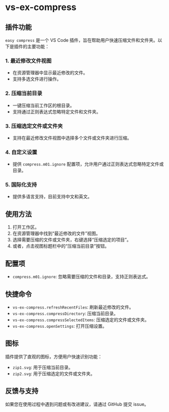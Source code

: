# vs-ex-compress

## 插件功能

`easy compress` 是一个 VS Code 插件，旨在帮助用户快速压缩文件和文件夹。以下是插件的主要功能：

### 1. 最近修改文件视图
- 在资源管理器中显示最近修改的文件。
- 支持多选文件进行操作。

### 2. 压缩当前目录
- 一键压缩当前工作区的根目录。
- 支持通过正则表达式忽略特定文件和文件夹。

### 3. 压缩选定文件或文件夹
- 支持在最近修改文件视图中选择多个文件或文件夹进行压缩。

### 4. 自定义设置
- 提供 `compress.m01.ignore` 配置项，允许用户通过正则表达式忽略特定文件或目录。

### 5. 国际化支持
- 提供多语言支持，目前支持中文和英文。

## 使用方法

1. 打开工作区。
2. 在资源管理器中找到“最近修改的文件”视图。
3. 选择需要压缩的文件或文件夹，右键选择“压缩选定的项目”。
4. 或者，点击视图标题栏中的“压缩当前目录”按钮。

## 配置项

- `compress.m01.ignore`: 忽略需要压缩的文件和目录，支持正则表达式。

## 快捷命令

- `vs-ex-compress.refreshRecentFiles`: 刷新最近修改的文件。
- `vs-ex-compress.compressDirectory`: 压缩当前目录。
- `vs-ex-compress.compressSelectedItems`: 压缩选定的文件或文件夹。
- `vs-ex-compress.openSettings`: 打开压缩设置。

## 图标

插件提供了直观的图标，方便用户快速识别功能：
- `zip1.svg`: 用于压缩当前目录。
- `zip2.svg`: 用于压缩选定的文件或文件夹。

## 反馈与支持

如果您在使用过程中遇到问题或有改进建议，请通过 GitHub 提交 issue。
